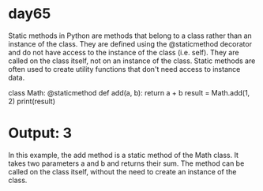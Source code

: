 # day65
<!--  Static Method -->
Static methods in Python are methods that belong to a class rather than an instance of the class. They are defined using the @staticmethod decorator and do not have access to the instance of the class (i.e. self). They are called on the class itself, not on an instance of the class. Static methods are often used to create utility functions that don't need access to instance data.

class Math:
    @staticmethod
    def add(a, b):
        return a + b
result = Math.add(1, 2)
print(result) 
# Output: 3

In this example, the add method is a static method of the Math class. It takes two parameters a and b and returns their sum. The method can be called on the class itself, without the need to create an instance of the class.